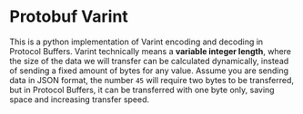 # Protobuf Varint

This is a python implementation of Varint encoding and decoding in Protocol Buffers. Varint technically means a **variable integer length**, where the size of the data we will transfer can be calculated dynamically, instead of sending a fixed amount of bytes for any value. Assume you are sending data in JSON format, the number `45` will require two bytes to be transferred, but in Protocol Buffers, it can be transferred with one byte only, saving space and increasing transfer speed.
